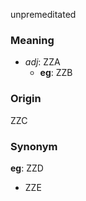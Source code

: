unpremeditated
### Meaning
+ _adj_: ZZA
    + __eg__: ZZB

### Origin

ZZC

### Synonym

__eg__: ZZD

+ ZZE


